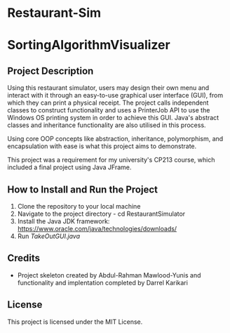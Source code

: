 # Restaurant-Sim

# SortingAlgorithmVisualizer

## Project Description
Using this restaurant simulator, users may design their own menu and interact with it through an easy-to-use graphical user interface (GUI), from which they can print a physical receipt. The project calls independent classes to construct functionality and uses a PrinterJob API to use the Windows OS printing system in order to achieve this GUI. Java's abstract classes and inheritance functionality are also utilised in this process.

Using core OOP concepts like abstraction, inheritance, polymorphism, and encapsulation with ease is what this project aims to demonstrate.

This project was a requirement for my university's CP213 course, which included a final project using Java JFrame.


## How to Install and Run the Project

1. Clone the repository to your local machine
2. Navigate to the project directory - cd RestaurantSimulator
3. Install the Java JDK framework: https://www.oracle.com/java/technologies/downloads/
4. Run <em>TakeOutGUI.java</em>

## Credits
- Project skeleton created by Abdul-Rahman Mawlood-Yunis and functionality and implentation completed by Darrel Karikari

## License
This project is licensed under the MIT License.
